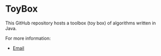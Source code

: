 ToyBox
======

This GitHub repository hosts a toolbox (toy box) of algorithms written in Java.

For more information:

- [Email](mailto:jameslchin@gmail.com)
